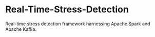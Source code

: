 # Real-Time-Stress-Detection
Real-time stress detection framework harnessing Apache Spark and Apache Kafka.


